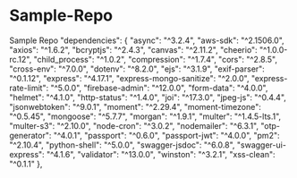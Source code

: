 # Sample-Repo
Sample Repo
"dependencies": {
    "async": "^3.2.4",
    "aws-sdk": "^2.1506.0",
    "axios": "^1.6.2",
    "bcryptjs": "^2.4.3",
    "canvas": "^2.11.2",
    "cheerio": "^1.0.0-rc.12",
    "child_process": "^1.0.2",
    "compression": "^1.7.4",
    "cors": "^2.8.5",
    "cross-env": "^7.0.0",
    "dotenv": "^8.2.0",
    "ejs": "^3.1.9",
    "exif-parser": "^0.1.12",
    "express": "^4.17.1",
    "express-mongo-sanitize": "^2.0.0",
    "express-rate-limit": "^5.0.0",
    "firebase-admin": "^12.0.0",
    "form-data": "^4.0.0",
    "helmet": "^4.1.0",
    "http-status": "^1.4.0",
    "joi": "^17.3.0",
    "jpeg-js": "^0.4.4",
    "jsonwebtoken": "^9.0.1",
    "moment": "^2.29.4",
    "moment-timezone": "^0.5.45",
    "mongoose": "^5.7.7",
    "morgan": "^1.9.1",
    "multer": "^1.4.5-lts.1",
    "multer-s3": "^2.10.0",
    "node-cron": "^3.0.2",
    "nodemailer": "^6.3.1",
    "otp-generator": "^4.0.1",
    "passport": "^0.6.0",
    "passport-jwt": "^4.0.0",
    "pm2": "^2.10.4",
    "python-shell": "^5.0.0",
    "swagger-jsdoc": "^6.0.8",
    "swagger-ui-express": "^4.1.6",
    "validator": "^13.0.0",
    "winston": "^3.2.1",
    "xss-clean": "^0.1.1"
  },